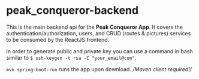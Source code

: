 # peak_conqueror-backend

This is the main backend api for the <b>Peak Conqueror App</b>.
It covers the authentication/authorization, users, 
and CRUD (routes & pictures)
services to be consumed by the ReactJS frontend.

In order to generate public and private key you can use a command in bash
similar to `$ ssh-keygen -t rsa -C "your_email@com"`.

`mvn spring-boot:run` runs the app upon download. <em>/Maven client required!/</em>
